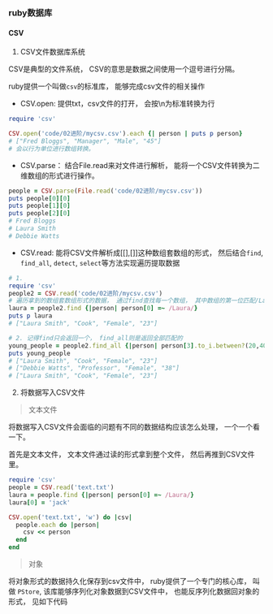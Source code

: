 ### ruby数据库

#### CSV

1. CSV文件数据库系统

CSV是典型的文件系统， CSV的意思是数据之间使用一个逗号进行分隔。

ruby提供一个叫做`csv`的标准库， 能够完成csv文件的相关操作

- CSV.open: 提供txt，csv文件的打开， 会按\n为标准转换为行

```ruby
require 'csv'

CSV.open('code/02进阶/mycsv.csv').each {| person | puts p person}
# ["Fred Bloggs", "Manager", "Male", "45"]
# 会以行为单位进行数组转换。
```

- CSV.parse： 结合File.read来对文件进行解析， 能将一个CSV文件转换为二维数组的形式进行操作。

```ruby
people = CSV.parse(File.read('code/02进阶/mycsv.csv'))
puts people[0][0]
puts people[1][0]
puts people[2][0]
# Fred Bloggs
# Laura Smith
# Debbie Watts
```

- CSV.read: 能将CSV文件解析成[[],[]]这种数组套数组的形式， 然后结合`find`, `find_all`, `detect`, `select`等方法实现遍历提取数据

```ruby
# 1. 
require 'csv'
people2 = CSV.read('code/02进阶/mycsv.csv')
# 遍历拿到的数组套数组形式的数据， 通过find查找每一个数组， 其中数组的第一位匹配/Laura/
laura = people2.find {|person| person[0] =~ /Laura/}
puts p laura
# ["Laura Smith", "Cook", "Female", "23"]

# 2. 记得find只会返回一个， find_all则是返回全部匹配的
young_people = people2.find_all {|person| person[3].to_i.between?(20,40)}
puts young_people
# ["Laura Smith", "Cook", "Female", "23"]
# ["Debbie Watts", "Professor", "Female", "38"]
# ["Laura Smith", "Cook", "Female", "23"]
```

2. 将数据写入CSV文件

> 文本文件

将数据写入CSV文件会面临的问题有不同的数据结构应该怎么处理， 一个一个看一下。

首先是文本文件， 文本文件通过读的形式拿到整个文件， 然后再推到CSV文件里。

```ruby
require 'csv'
people = CSV.read('text.txt')
laura = people.find {|person| person[0] =~ /Laura/}
laura[0] = 'jack'

CSV.open('text.txt', 'w') do |csv|
  people.each do |person|
    csv << person
  end
end
```

> 对象

将对象形式的数据持久化保存到csv文件中， ruby提供了一个专门的核心库， 叫做 `PStore`, 该库能够序列化对象数据到CSV文件中，
也能反序列化数据回对象的形式， 见如下代码

```ruby

```
